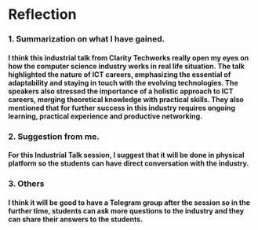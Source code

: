 # Reflection
### 1. Summarization on what I have gained.
#### I think this industrial talk from Clarity Techworks really open my eyes on how the computer science industry works in real life situation. The talk highlighted the nature of ICT careers, emphasizing the essential of adaptability and staying in touch with the evolving technologies. The speakers also stressed the importance of a holistic approach to ICT careers, merging theoretical knowledge with practical skills. They also mentioned that for further success in this industry requires ongoing learning, practical experience and productive networking.
### 2. Suggestion from me.
#### For this Industrial Talk session, I suggest that it will be done in physical platform so the students can have direct conversation with the industry.
### 3. Others
#### I think it will be good to have a Telegram group after the session so in the further time, students can ask more questions to the industry and they can share their answers to the students.
